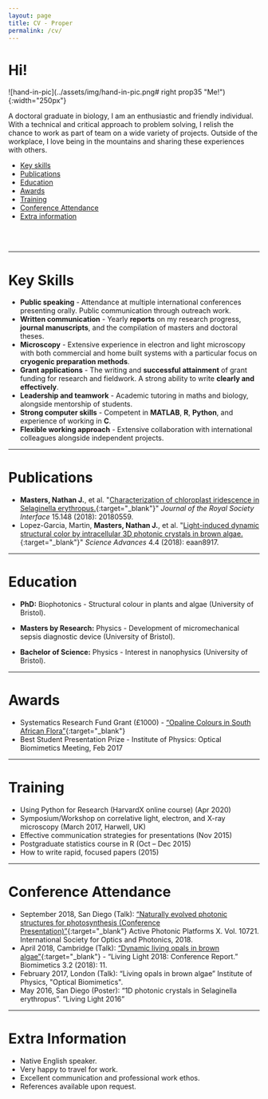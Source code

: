 ```yaml
---
layout: page
title: CV - Proper
permalink: /cv/
---
```


# **Hi!**

![hand-in-pic](../assets/img/hand-in-pic.png# right prop35 "Me!"){:width="250px"}



A doctoral graduate in biology, I am an enthusiastic and friendly individual. With a 
technical and critical approach to problem solving, I relish the chance to work as part 
of team on a wide variety of projects. Outside of the workplace, I love being in the 
mountains and sharing these experiences with others.

- [Key skills](#key-skills)
- [Publications](#publications)
- [Education](#education)
- [Awards](#awards)
- [Training](#training)
- [Conference Attendance](#conferences)
- [Extra information](#extra)

<br>
<br>

  
---

# Key Skills<a name="key-skills"></a>

- **Public speaking** - Attendance at multiple international conferences presenting orally. 
Public communication through outreach work.
- **Written communication** - Yearly **reports** on my research progress, **journal manuscripts**, 
and the compilation of masters and doctoral theses.
- **Microscopy** - Extensive experience in electron and light microscopy with both 
commercial and home built systems with a particular focus on **cryogenic preparation methods**.
- **Grant applications** - The writing and **successful attainment** of grant funding for 
research and fieldwork. A strong ability to write **clearly and effectively**.
- **Leadership and teamwork** - Academic tutoring in maths and biology, alongside 
mentorship of students.
- **Strong computer skills** - Competent in **MATLAB**, **R**, **Python**, and experience
 of working in **C**.
- **Flexible working approach** - Extensive collaboration with international colleagues 
alongside independent projects.

---

# Publications<a name="publications"></a>

- **Masters, Nathan J.**, et al. "[Characterization of chloroplast iridescence in Selaginella 
erythropus.](https://royalsocietypublishing.org/doi/full/10.1098/rsif.2018.0559){:target="_blank"}" *Journal
 of the Royal Society Interface* 15.148 (2018): 20180559.
- Lopez-Garcia, Martin, **Masters, Nathan J.**, et al. "[Light-induced dynamic structural 
color by intracellular 3D photonic crystals in brown algae.](https://advances.sciencemag.org/content/4/4/eaan8917.abstract){:target="_blank"}"
 *Science Advances* 4.4 (2018): 
eaan8917.

---

# Education<a name="education"></a>

- **PhD:** Biophotonics - Structural colour in plants and algae (University of Bristol).

- **Masters by Research:** Physics - Development of micromechanical sepsis diagnostic device (University of Bristol).

- **Bachelor of Science:** Physics - Interest in nanophysics (University of Bristol).

---

# Awards<a name="awards"></a>

- Systematics Research Fund Grant (£1000) - [“Opaline Colours in South African Flora”](https://systass.org/srf-results-2017-2018/){:target="_blank"}
- Best Student Presentation Prize - Institute of Physics: Optical Biomimetics Meeting, Feb 2017

---

# Training<a name="training"></a>

- Using Python for Research (HarvardX online course) (Apr 2020)
- Symposium/Workshop on correlative light, electron,
and X-ray microscopy (March 2017, Harwell, UK)
- Effective communication strategies for presentations (Nov 2015)
- Postgraduate statistics course in R (Oct – Dec 2015)
- How to write rapid, focused papers (2015)

---

# Conference Attendance<a name="conferences"></a>

- September 2018, San Diego (Talk): [“Naturally evolved photonic structures for photosynthesis 
(Conference Presentation)”](https://spie.org/Publications/Proceedings/Paper/10.1117/12.2320984?SSO=1){:target="_blank"} 
Active Photonic Platforms X. Vol. 10721. International Society for Optics and Photonics, 2018.
- April 2018, Cambridge (Talk): [“Dynamic living opals in brown algae”](https://doi.org/10.3390/biomimetics3020011){:target="_blank"} - 
“Living Light 2018: Conference Report.” Biomimetics 3.2 (2018): 11.
- February 2017, London (Talk): “Living opals in brown algae” Institute of Physics, "Optical Biomimetics".
- May 2016, San Diego (Poster): “1D photonic crystals in Selaginella erythropus”. “Living Light 2016”

---

# Extra Information<a name="extra"></a>

-  Native English speaker.
-  Very happy to travel for work.
-  Excellent communication and professional work ethos.
-  References available upon request.
